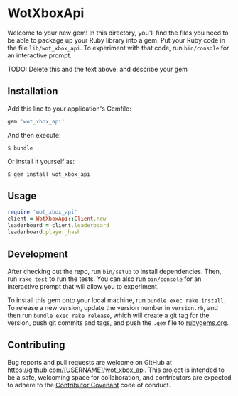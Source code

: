 # WotXboxApi

Welcome to your new gem! In this directory, you'll find the files you need to be able to package up your Ruby library into a gem. Put your Ruby code in the file `lib/wot_xbox_api`. To experiment with that code, run `bin/console` for an interactive prompt.

TODO: Delete this and the text above, and describe your gem

## Installation

Add this line to your application's Gemfile:

```ruby
gem 'wot_xbox_api'
```


And then execute:

    $ bundle

Or install it yourself as:

    $ gem install wot_xbox_api

## Usage

```ruby
require 'wot_xbox_api'
client = WotXboxApi::Client.new
leaderboard = client.leaderboard
leaderboard.player_hash
```

## Development

After checking out the repo, run `bin/setup` to install dependencies. Then, run `rake test` to run the tests. You can also run `bin/console` for an interactive prompt that will allow you to experiment.

To install this gem onto your local machine, run `bundle exec rake install`. To release a new version, update the version number in `version.rb`, and then run `bundle exec rake release`, which will create a git tag for the version, push git commits and tags, and push the `.gem` file to [rubygems.org](https://rubygems.org).

## Contributing

Bug reports and pull requests are welcome on GitHub at https://github.com/[USERNAME]/wot_xbox_api. This project is intended to be a safe, welcoming space for collaboration, and contributors are expected to adhere to the [Contributor Covenant](contributor-covenant.org) code of conduct.

